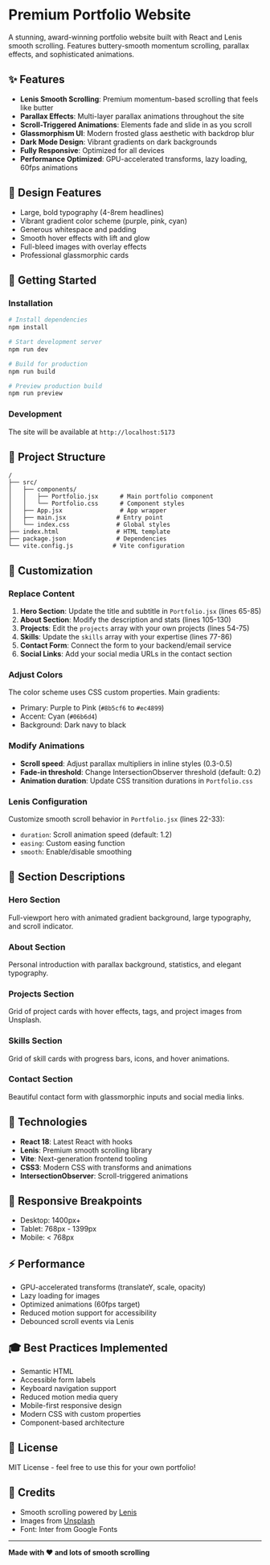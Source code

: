 # Premium Portfolio Website

A stunning, award-winning portfolio website built with React and Lenis smooth scrolling. Features buttery-smooth momentum scrolling, parallax effects, and sophisticated animations.

## ✨ Features

- **Lenis Smooth Scrolling**: Premium momentum-based scrolling that feels like butter
- **Parallax Effects**: Multi-layer parallax animations throughout the site
- **Scroll-Triggered Animations**: Elements fade and slide in as you scroll
- **Glassmorphism UI**: Modern frosted glass aesthetic with backdrop blur
- **Dark Mode Design**: Vibrant gradients on dark backgrounds
- **Fully Responsive**: Optimized for all devices
- **Performance Optimized**: GPU-accelerated transforms, lazy loading, 60fps animations

## 🎨 Design Features

- Large, bold typography (4-8rem headlines)
- Vibrant gradient color scheme (purple, pink, cyan)
- Generous whitespace and padding
- Smooth hover effects with lift and glow
- Full-bleed images with overlay effects
- Professional glassmorphic cards

## 🚀 Getting Started

### Installation

```bash
# Install dependencies
npm install

# Start development server
npm run dev

# Build for production
npm run build

# Preview production build
npm run preview
```

### Development

The site will be available at `http://localhost:5173`

## 📁 Project Structure

```
/
├── src/
│   ├── components/
│   │   ├── Portfolio.jsx      # Main portfolio component
│   │   └── Portfolio.css      # Component styles
│   ├── App.jsx                # App wrapper
│   ├── main.jsx              # Entry point
│   └── index.css             # Global styles
├── index.html                # HTML template
├── package.json              # Dependencies
└── vite.config.js           # Vite configuration
```

## 🎯 Customization

### Replace Content

1. **Hero Section**: Update the title and subtitle in `Portfolio.jsx` (lines 65-85)
2. **About Section**: Modify the description and stats (lines 105-130)
3. **Projects**: Edit the `projects` array with your own projects (lines 54-75)
4. **Skills**: Update the `skills` array with your expertise (lines 77-86)
5. **Contact Form**: Connect the form to your backend/email service
6. **Social Links**: Add your social media URLs in the contact section

### Adjust Colors

The color scheme uses CSS custom properties. Main gradients:
- Primary: Purple to Pink (`#8b5cf6` to `#ec4899`)
- Accent: Cyan (`#06b6d4`)
- Background: Dark navy to black

### Modify Animations

- **Scroll speed**: Adjust parallax multipliers in inline styles (0.3-0.5)
- **Fade-in threshold**: Change IntersectionObserver threshold (default: 0.2)
- **Animation duration**: Update CSS transition durations in `Portfolio.css`

### Lenis Configuration

Customize smooth scroll behavior in `Portfolio.jsx` (lines 22-33):
- `duration`: Scroll animation speed (default: 1.2)
- `easing`: Custom easing function
- `smooth`: Enable/disable smoothing

## 🎨 Section Descriptions

### Hero Section
Full-viewport hero with animated gradient background, large typography, and scroll indicator.

### About Section
Personal introduction with parallax background, statistics, and elegant typography.

### Projects Section
Grid of project cards with hover effects, tags, and project images from Unsplash.

### Skills Section
Grid of skill cards with progress bars, icons, and hover animations.

### Contact Section
Beautiful contact form with glassmorphic inputs and social media links.

## 🔧 Technologies

- **React 18**: Latest React with hooks
- **Lenis**: Premium smooth scrolling library
- **Vite**: Next-generation frontend tooling
- **CSS3**: Modern CSS with transforms and animations
- **IntersectionObserver**: Scroll-triggered animations

## 📱 Responsive Breakpoints

- Desktop: 1400px+
- Tablet: 768px - 1399px
- Mobile: < 768px

## ⚡ Performance

- GPU-accelerated transforms (translateY, scale, opacity)
- Lazy loading for images
- Optimized animations (60fps target)
- Reduced motion support for accessibility
- Debounced scroll events via Lenis

## 🎓 Best Practices Implemented

- Semantic HTML
- Accessible form labels
- Keyboard navigation support
- Reduced motion media query
- Mobile-first responsive design
- Modern CSS with custom properties
- Component-based architecture

## 📝 License

MIT License - feel free to use this for your own portfolio!

## 🙏 Credits

- Smooth scrolling powered by [Lenis](https://github.com/studio-freight/lenis)
- Images from [Unsplash](https://unsplash.com)
- Font: Inter from Google Fonts

---

**Made with ❤️ and lots of smooth scrolling**

